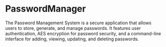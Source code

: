 # PasswordManager
The Password Management System is a secure application that allows users to store, generate, and manage passwords. It features user authentication, AES encryption for password security, and a command-line interface for adding, viewing, updating, and deleting passwords. 
